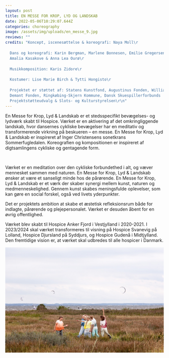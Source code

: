 ```yaml
---
layout: post
title: EN MESSE FOR KROP, LYD OG LANDSKAB
date: 2022-05-06T10:29:07.644Z
categories: choreography
image: /assets/img/uploads/en_messe_9.jpg
reviews: ""
credits: "Koncept, iscenesættelse & koreografi: Naya Moll\r

  Dans og koreografi: Karin Bergman, Marlene Bonnesen, Emilie Gregersen,
  Amalia Kasakove & Anna Lea Ourø\r

  Musikkomposition: Karis Zidore\r

  Kostumer: Lise Marie Birch & Tytti Hongisto\r

  Projektet er støttet af: Statens Kunstfond, Augustinus Fonden, William
  Demant Fonden, Ringkøbing-Skjern Kommune, Dansk Skuespillerforbunds
  Projektstøtteudvalg & Slots- og Kulturstyrelsen\r\n"
---
```

En Messe for Krop, Lyd & Landskab er et stedsspecifikt bevægelses- og lydværk skabt til Hospice. Værket er en aktivering af det omkringliggende landskab, hvor dansernes cykliske bevægelser har en meditativ og transformerende virkning på beskueren – en messe. En Messe for Krop, Lyd & Landskab er inspireret af Inger Christensens sonetkrans Sommerfugledalen. Koreografien og kompositionen er inspireret af digtsamlingens cykliske og gentagende form.

<div class="image-block"><img src="/assets/img/uploads/caresses_8.jpg" alt="" title="" class="post-image"/> </div>

Værket er en meditation over den cykliske forbundethed i alt, og væver mennesket sammen med naturen. En Messe for Krop, Lyd & Landskab ønsker at være et sanseligt minde hos de pårørende. En Messe for Krop, Lyd & Landskab er et værk der skaber synergi mellem kunst, naturen og medmenneskelighed. Gennem kunst skabes meningsfulde oplevelser, som kan gøre en social forskel, også ved livets yderpunkter.

Det er projektets ambition at skabe et æstetisk refleksionsrum både for indlagte, pårørende og plejepersonalet. Værket er desuden åbent for en øvrig offentlighed.

Værket blev skabt til Hospice Anker Fjord i Vestjylland i 2020-2021. I 2023/2024 skal værket transformeres til visning på Hospice Svanevig på Lolland, Hospice Djursland på Syddjurs, og Hospice Gudenå i Midtjylland. Den fremtidige vision er, at værket skal udbredes til alle hospicer i Danmark.

<div class="image-block"><img src="/assets/img/uploads/en_messe_9.jpg" alt="" title="" class="post-image"/> </div>

